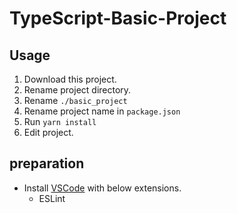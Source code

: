 # TypeScript-Basic-Project

## Usage

1. Download this project.
2. Rename project directory.
3. Rename `./basic_project`
4. Rename project name in `package.json`
5. Run `yarn install`
6. Edit project.

## preparation

- Install [VSCode](https://code.visualstudio.com/) with below extensions.
  - ESLint
